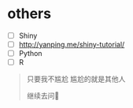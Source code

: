# others

* [ ] Shiny 
* [ ] http://yanping.me/shiny-tutorial/
* [ ] Python
* [ ] R

> 只要我不尴尬  尴尬的就是其他人
>
> 继续去问💪



